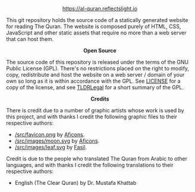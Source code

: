 <p align="center">
  <a href="https://al-quran.reflectslight.io">
    https://al-quran.reflectslight.io
  </a>
</p>

This git repository holds the source code of a statically generated website
for reading The Quran. The website is composed purely of HTML, CSS, JavaScript
and other static assets that require no more than a web server that can host
them.

<p align="center">
  <strong>Open Source</strong>
</p>

The source code of this repository is released under the terms of the GNU
Public License (GPL). There's no restrictions placed on the right to modify,
copy, redistribute and host the website on a web server / domain of your own
so long  as it is within accordance with the GPL. See
[LICENSE](./LICENSE)
for a copy of the license, and see
[TLDRLegal](https://www.tldrlegal.com/license/gnu-general-public-license-v3-gpl-3)
for a short summary of the GPL.

<p align="center">
  <strong>Credits</strong>
</p>

There is credit due to a number of graphic artists whose work is used by
this project, and with thanks I credit the following graphic files to their
respective authors:

* [/src/favicon.png](/src/favicon.png)
  by
  [Aficons](https://freeicons.io/profile/9247).
* [/src/images/moon.svg](/src/images/moon.svg)
  by
  [Aficons](https://freeicons.io/profile/9247).
* [/src/images/leaf.svg](/src/images/leaf.svg)
  by
  [Fasil](https://freeicons.io/profile/722).

Credit is due to the people who translated The Quran from Arabic to other
languages, and with thanks I credit the following translations to their
respective authors:

* English (The Clear Quran) by Dr. Mustafa Khattab
